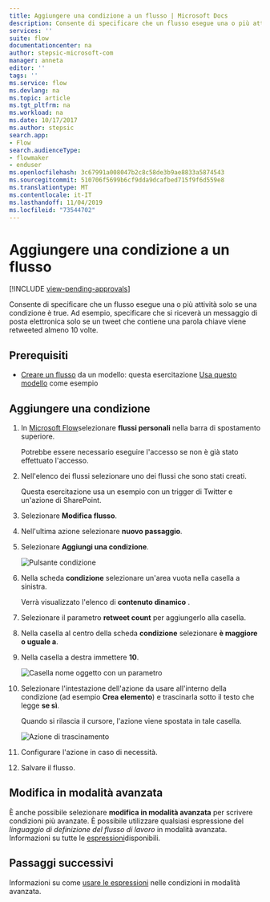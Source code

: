 ```yaml
---
title: Aggiungere una condizione a un flusso | Microsoft Docs
description: Consente di specificare che un flusso esegue una o più attività solo se una condizione è true.
services: ''
suite: flow
documentationcenter: na
author: stepsic-microsoft-com
manager: anneta
editor: ''
tags: ''
ms.service: flow
ms.devlang: na
ms.topic: article
ms.tgt_pltfrm: na
ms.workload: na
ms.date: 10/17/2017
ms.author: stepsic
search.app:
- Flow
search.audienceType:
- flowmaker
- enduser
ms.openlocfilehash: 3c67991a008047b2c8c58de3b9ae8833a5874543
ms.sourcegitcommit: 510706f5699b6cf9dda9dcafbed715f9f6d559e8
ms.translationtype: MT
ms.contentlocale: it-IT
ms.lasthandoff: 11/04/2019
ms.locfileid: "73544702"
---
```

# <a name="add-a-condition-to-a-flow"></a>Aggiungere una condizione a un flusso
[!INCLUDE [view-pending-approvals](includes/cc-rebrand.md)]

Consente di specificare che un flusso esegue una o più attività solo se una condizione è true. Ad esempio, specificare che si riceverà un messaggio di posta elettronica solo se un tweet che contiene una parola chiave viene retweeted almeno 10 volte.

## <a name="prerequisites"></a>Prerequisiti

* [Creare un flusso](get-started-logic-template.md) da un modello: questa esercitazione [Usa questo modello](https://flow.microsoft.com/galleries/public/templates/e78571e5c70e4806a18eeacba5a897c8/) come esempio

## <a name="add-a-condition"></a>Aggiungere una condizione

1. In [Microsoft Flow](https://flow.microsoft.com)selezionare **flussi personali** nella barra di spostamento superiore.

    Potrebbe essere necessario eseguire l'accesso se non è già stato effettuato l'accesso.

1. Nell'elenco dei flussi selezionare uno dei flussi che sono stati creati.

    Questa esercitazione usa un esempio con un trigger di Twitter e un'azione di SharePoint.

1. Selezionare **Modifica flusso**.

1. Nell'ultima azione selezionare **nuovo passaggio**.

1. Selezionare **Aggiungi una condizione**.

    ![Pulsante condizione](./media/add-condition/add-condition.png)

1. Nella scheda **condizione** selezionare un'area vuota nella casella a sinistra.

    Verrà visualizzato l'elenco di **contenuto dinamico** .

1. Selezionare il parametro **retweet count** per aggiungerlo alla casella.

1. Nella casella al centro della scheda **condizione** selezionare **è maggiore o uguale a**.

1. Nella casella a destra immettere **10**.

    ![Casella nome oggetto con un parametro](./media/add-condition/specify-condition.png)

1. Selezionare l'intestazione dell'azione da usare all'interno della condizione (ad esempio **Crea elemento**) e trascinarla sotto il testo che legge **se sì**.

    Quando si rilascia il cursore, l'azione viene spostata in tale casella.

    ![Azione di trascinamento](./media/add-condition/drag-action.png)

1. Configurare l'azione in caso di necessità.

1. Salvare il flusso.

## <a name="edit-in-advanced-mode"></a>Modifica in modalità avanzata

È anche possibile selezionare **modifica in modalità avanzata** per scrivere condizioni più avanzate. È possibile utilizzare qualsiasi espressione del *linguaggio di definizione del flusso di lavoro* in modalità avanzata. Informazioni su tutte le [espressioni](https://msdn.microsoft.com/library/azure/mt643789.aspx)disponibili.

## <a name="next-steps"></a>Passaggi successivi

Informazioni su come [usare le espressioni](use-expressions-in-conditions.md) nelle condizioni in modalità avanzata.
